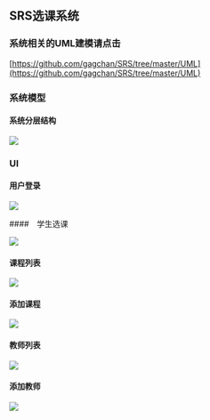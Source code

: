 ## SRS选课系统

### 系统相关的UML建模请点击
[https://github.com/gagchan/SRS/tree/master/UML](https://github.com/gagchan/SRS/tree/master/UML)


### 系统模型

#### 系统分层结构

![](https://github.com/gagchan/SRS/SRS-project-master/blob/master/capture/projectStructure.png)


### UI

#### 用户登录
![](https://github.com/gagchan/SRS/SRS-project-master/blob/master/capture/login.png)

####　学生选课

![](https://github.com/gagchan/SRS/SRS-project-master/blob/master/capture/enroll.png)

#### 课程列表

![](https://github.com/gagchan/SRS/SRS-project-master/blob/master/capture/courseIndex.png)

#### 添加课程

![](https://github.com/gagchan/SRS/SRS-project-master/blob/master/capture/addCourse.png)


#### 教师列表

![](https://github.com/gagchan/SRS/SRS-project-master/blob/master/capture/professorIndex.png)

#### 添加教师

![](https://github.com/gagchan/SRS/SRS-project-master/blob/master/capture/addProfessor.png)


